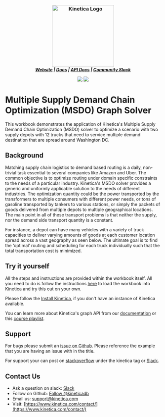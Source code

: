 <h3 align="center" style="margin:0px">
    <img width="200" src="https://2wz2rk1b7g6s3mm3mk3dj0lh-wpengine.netdna-ssl.com/wp-content/uploads/2018/08/kinetica_logo.svg" alt="Kinetica Logo"/>
</h3>
<h5 align="center" style="margin:0px">
    <a href="https://www.kinetica.com/">Website</a>
    <span> | </span>
    <a href="https://docs.kinetica.com/7.1/">Docs</a>
    <span> | </span>
    <a href="https://docs.kinetica.com/7.1/api/">API Docs</a>
    <span> | </span>
    <a href="https://join.slack.com/t/kinetica-community/shared_invite/zt-1bt9x3mvr-uMKrXlSDXfy3oU~sKi84qg">Community Slack</a>   
</h5>
<p align = "center">
 <img src="https://img.shields.io/badge/tested-%3E=v7.7.1-green"></img>  <img src="https://img.shields.io/badge/time-15 mins-blue"></img>
</p>
<h1>
Multiple Supply Demand Chain Optimization (MSDO) Graph Solver
</h1>

This workbook demonstrates the application of Kinetica's Multiple Supply Demand Chain Optimization (MSDO) solver to optimize a scenario with two supply depots with 12 trucks that need to service multiple demand destination that are spread around Washington DC.

## Background

Matching supply chain logistics to demand based routing is a daily, non-trivial task essential to several companies like Amazon and Uber. The common objective is to optimize routing under domain specific constraints to the needs of a particular industry. Kinetica's MSDO solver provides a generic and uniformly applicable solution to the needs of different industries. The optimization quantity could be the power transported by the transformers to multiple consumers with different power needs, or tons of gasoline transported by tankers to various stations, or simply the packets of goods delivered from multiple depots to multiple geographical locations. The main point in all of these transport problems is that neither the supply, nor the demand side transport quantity is a constant.

For instance, a depot can have  many vehicles with a variety of truck capacities to deliver varying amounts of  goods at each customer location spread across a vast geography as seen below. The ultimate goal is to find the ‘optimal’ routing and scheduling for each truck individually such that the total transportation cost is minimized.

## Try it yourself
All the steps and instructions are provided within the workbook itself. All you need to do is follow the instructions [here](https://github.com/kineticadb/examples#how-to-run-these-examples) to load the workbook into Kinetica and try this out on your own. 

Please follow the [Install Kinetica](https://github.com/kineticadb/examples#install-kinetica), if you don't have an instance of Kinetica available.

You can learn more about Kinetica's graph API from our [documentation](https://docs.kinetica.com/7.1/graph_solver/network_graph_solver) or this [course playlist](https://www.youtube.com/playlist?list=PLtLChx8K0ZZVkufn1GMvsR3BY2jMP3JXD).

## Support
For bugs please submit an [issue on Github](https://github.com/kineticadb/examples/issues). Please reference the example that you are having an issue with in the title.

For support your can post on [stackoverflow](https://stackoverflow.com/questions/tagged/kinetica) under the kinetica tag or [Slack](https://join.slack.com/t/kinetica-community/shared_invite/zt-1bt9x3mvr-uMKrXlSDXfy3oU~sKi84qg).

## Contact Us
* Ask a question on slack: [Slack](https://join.slack.com/t/kinetica-community/shared_invite/zt-1bt9x3mvr-uMKrXlSDXfy3oU~sKi84qg)
* Follow on Github: <a class="github-button" href="https://github.com/kineticadb" data-size="large" aria-label="Follow @kineticadb on GitHub">Follow @kineticadb</a> 
* Email us: [support@kinetica.com](mailto:support@kinetica.com)
* Visit: [https://www.kinetica.com/contact/](https://www.kinetica.com/contact/)
